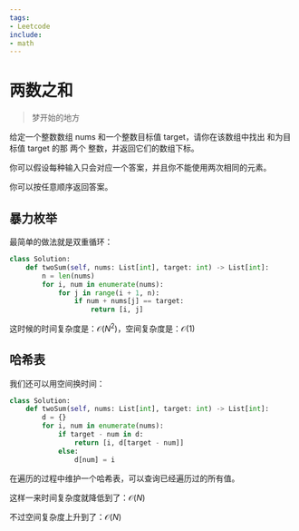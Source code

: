 ```yaml
---
tags:
- Leetcode
include:
- math
---
```


# 两数之和

> 梦开始的地方

给定一个整数数组 nums 和一个整数目标值 target，请你在该数组中找出 和为目标值 target  的那 两个 整数，并返回它们的数组下标。

你可以假设每种输入只会对应一个答案，并且你不能使用两次相同的元素。

你可以按任意顺序返回答案。

## 暴力枚举

最简单的做法就是双重循环：

```python
class Solution:
    def twoSum(self, nums: List[int], target: int) -> List[int]:
        n = len(nums)
        for i, num in enumerate(nums):
            for j in range(i + 1, n):
                if num + nums[j] == target:
                    return [i, j]

```

这时候的时间复杂度是：$\mathcal{O}(N^2)$，空间复杂度是：$\mathcal{O}(1)$

## 哈希表

我们还可以用空间换时间：

```python
class Solution:
    def twoSum(self, nums: List[int], target: int) -> List[int]:
        d = {}
        for i, num in enumerate(nums):
            if target - num in d:
                return [i, d[target - num]]
            else:
                d[num] = i

```

在遍历的过程中维护一个哈希表，可以查询已经遍历过的所有值。

这样一来时间复杂度就降低到了：$\mathcal{O}(N)$

不过空间复杂度上升到了：$\mathcal{O}(N)$
